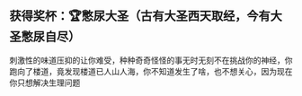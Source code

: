 ## 获得奖杯：🏆憋尿大圣（古有大圣西天取经，今有大圣憋尿自尽）

刺激性的味道压抑的让你难受，种种奇奇怪怪的事无时无刻不在挑战你的神经，你跑向了楼道，竟发现楼道已人山人海，你不知道发生了啥，也不想关心，因为现在你只想解决生理问题